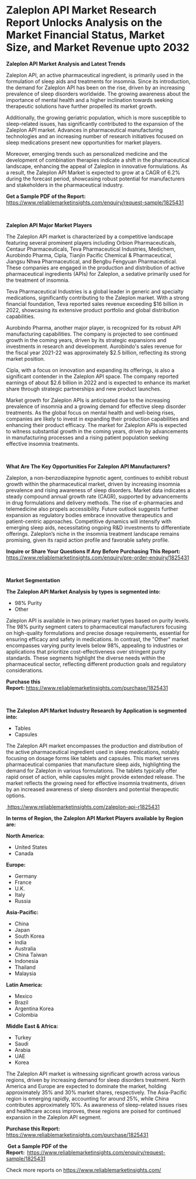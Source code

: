 <p><h1>Zaleplon API Market Research Report Unlocks Analysis on the Market Financial Status, Market Size, and Market Revenue upto 2032</h1></p><p><strong>Zaleplon API Market Analysis and Latest Trends</strong></p>
<p><p>Zaleplon API, an active pharmaceutical ingredient, is primarily used in the formulation of sleep aids and treatments for insomnia. Since its introduction, the demand for Zaleplon API has been on the rise, driven by an increasing prevalence of sleep disorders worldwide. The growing awareness about the importance of mental health and a higher inclination towards seeking therapeutic solutions have further propelled its market growth.</p><p>Additionally, the growing geriatric population, which is more susceptible to sleep-related issues, has significantly contributed to the expansion of the Zaleplon API market. Advances in pharmaceutical manufacturing technologies and an increasing number of research initiatives focused on sleep medications present new opportunities for market players. </p><p>Moreover, emerging trends such as personalized medicine and the development of combination therapies indicate a shift in the pharmaceutical landscape, enhancing the appeal of Zaleplon in innovative formulations. As a result, the Zaleplon API Market is expected to grow at a CAGR of 6.2% during the forecast period, showcasing robust potential for manufacturers and stakeholders in the pharmaceutical industry.</p></p>
<p><strong>Get a Sample PDF of the Report:&nbsp;</strong> <a href="https://www.reliablemarketinsights.com/enquiry/request-sample/1825431?utm_campaign=3274&utm_medium=2&utm_source=Github&utm_content=ia&utm_term=03042025&utm_id=zaleplon-api">https://www.reliablemarketinsights.com/enquiry/request-sample/1825431</a></p>
<p>&nbsp;</p>
<p><strong>Zaleplon API Major Market Players</strong></p>
<p><p>The Zaleplon API market is characterized by a competitive landscape featuring several prominent players including Orbion Pharmaceuticals, Centaur Pharmaceuticals, Teva Pharmaceutical Industries, Medichem, Aurobindo Pharma, Cipla, Tianjin Pacific Chemical & Pharmaceutical, Jiangsu Nhwa Pharmaceutical, and Bengbu Fengyuan Pharmaceutical. These companies are engaged in the production and distribution of active pharmaceutical ingredients (APIs) for Zaleplon, a sedative primarily used for the treatment of insomnia.</p><p>Teva Pharmaceutical Industries is a global leader in generic and specialty medications, significantly contributing to the Zaleplon market. With a strong financial foundation, Teva reported sales revenue exceeding $16 billion in 2022, showcasing its extensive product portfolio and global distribution capabilities.</p><p>Aurobindo Pharma, another major player, is recognized for its robust API manufacturing capabilities. The company is projected to see continued growth in the coming years, driven by its strategic expansions and investments in research and development. Aurobindo's sales revenue for the fiscal year 2021-22 was approximately $2.5 billion, reflecting its strong market position.</p><p>Cipla, with a focus on innovation and expanding its offerings, is also a significant contender in the Zaleplon API space. The company reported earnings of about $2.6 billion in 2022 and is expected to enhance its market share through strategic partnerships and new product launches.</p><p>Market growth for Zaleplon APIs is anticipated due to the increasing prevalence of insomnia and a growing demand for effective sleep disorder treatments. As the global focus on mental health and well-being rises, companies are likely to invest in expanding their production capabilities and enhancing their product efficacy. The market for Zaleplon APIs is expected to witness substantial growth in the coming years, driven by advancements in manufacturing processes and a rising patient population seeking effective insomnia treatments.</p></p>
<p>&nbsp;</p>
<p><strong>What Are The Key Opportunities For Zaleplon API Manufacturers?</strong></p>
<p><p>Zaleplon, a non-benzodiazepine hypnotic agent, continues to exhibit robust growth within the pharmaceutical market, driven by increasing insomnia prevalence and rising awareness of sleep disorders. Market data indicates a steady compound annual growth rate (CAGR), supported by advancements in drug formulations and delivery methods. The rise of e-pharmacies and telemedicine also propels accessibility. Future outlook suggests further expansion as regulatory bodies embrace innovative therapeutics and patient-centric approaches. Competitive dynamics will intensify with emerging sleep aids, necessitating ongoing R&D investments to differentiate offerings. Zaleplon’s niche in the insomnia treatment landscape remains promising, given its rapid action profile and favorable safety profile.</p></p>
<p><strong>Inquire or Share Your Questions If Any Before Purchasing This Report:</strong> <a href="https://www.reliablemarketinsights.com/enquiry/pre-order-enquiry/1825431?utm_campaign=3274&utm_medium=2&utm_source=Github&utm_content=ia&utm_term=03042025&utm_id=zaleplon-api">https://www.reliablemarketinsights.com/enquiry/pre-order-enquiry/1825431</a></p>
<p>&nbsp;</p>
<p><strong>Market Segmentation</strong></p>
<p><strong>The Zaleplon API Market Analysis by types is segmented into:</strong></p>
<p><ul><li>98% Purity</li><li>Other</li></ul></p>
<p><p>Zaleplon API is available in two primary market types based on purity levels. The 98% purity segment caters to pharmaceutical manufacturers focusing on high-quality formulations and precise dosage requirements, essential for ensuring efficacy and safety in medications. In contrast, the "Other" market encompasses varying purity levels below 98%, appealing to industries or applications that prioritize cost-effectiveness over stringent purity standards. These segments highlight the diverse needs within the pharmaceutical sector, reflecting different production goals and regulatory considerations.</p></p>
<p><strong>Purchase this Report:&nbsp;</strong><a href="https://www.reliablemarketinsights.com/purchase/1825431?utm_campaign=3274&utm_medium=2&utm_source=Github&utm_content=ia&utm_term=03042025&utm_id=zaleplon-api">https://www.reliablemarketinsights.com/purchase/1825431</a></p>
<p>&nbsp;</p>
<p><strong>The Zaleplon API Market Industry Research by Application is segmented into:</strong></p>
<p><ul><li>Tables</li><li>Capsules</li></ul></p>
<p><p>The Zaleplon API market encompasses the production and distribution of the active pharmaceutical ingredient used in sleep medications, notably focusing on dosage forms like tablets and capsules. This market serves pharmaceutical companies that manufacture sleep aids, highlighting the demand for Zaleplon in various formulations. The tablets typically offer rapid onset of action, while capsules might provide extended release. The market reflects the growing need for effective insomnia treatments, driven by an increased awareness of sleep disorders and potential therapeutic options.</p></p>
<p><a href="https://www.reliablemarketinsights.com/zaleplon-api-r1825431?utm_campaign=3274&utm_medium=2&utm_source=Github&utm_content=ia&utm_term=03042025&utm_id=zaleplon-api">&nbsp;https://www.reliablemarketinsights.com/zaleplon-api-r1825431</a></p>
<p><strong>In terms of Region, the Zaleplon API Market Players available by Region are:</strong></p>
<p>
    <p> <strong> North America: </strong>
        <ul>
            <li>United States</li>
            <li>Canada</li>
        </ul>
        </p> 
    <p> <strong> Europe: </strong>
        <ul>
            <li>Germany</li>
            <li>France</li>
            <li>U.K.</li>
            <li>Italy</li>
            <li>Russia</li>
        </ul>
        </p> 
    <p> <strong> Asia-Pacific: </strong>
        <ul>
            <li>China</li>
            <li>Japan</li>
            <li>South Korea</li>
            <li>India</li>
            <li>Australia</li>
            <li>China Taiwan</li>
            <li>Indonesia</li>
            <li>Thailand</li>
            <li>Malaysia</li>
        </ul>
        </p> 
    <p> <strong> Latin America: </strong>
        <ul>
            <li>Mexico</li>
            <li>Brazil</li>
            <li>Argentina Korea</li>
            <li>Colombia</li>
        </ul>
        </p> 
    <p> <strong> Middle East & Africa: </strong>
        <ul>
            <li>Turkey</li>
            <li>Saudi</li>
            <li>Arabia</li>
            <li>UAE</li>
            <li>Korea</li>
        </ul>
    </p>
    </p>
<p><p>The Zaleplon API market is witnessing significant growth across various regions, driven by increasing demand for sleep disorders treatment. North America and Europe are expected to dominate the market, holding approximately 35% and 30% market shares, respectively. The Asia-Pacific region is emerging rapidly, accounting for around 25%, while China contributes approximately 10%. As awareness of sleep-related issues rises and healthcare access improves, these regions are poised for continued expansion in the Zaleplon API segment.</p></p>
<p><strong>Purchase this Report: </strong><a href="https://www.reliablemarketinsights.com/purchase/1825431?utm_campaign=3274&utm_medium=2&utm_source=Github&utm_content=ia&utm_term=03042025&utm_id=zaleplon-api">https://www.reliablemarketinsights.com/purchase/1825431</a></p>
<p>&nbsp;<strong>Get a Sample PDF of the Report:&nbsp;&nbsp;</strong><a href="https://www.reliablemarketinsights.com/enquiry/request-sample/1825431?utm_campaign=3274&utm_medium=2&utm_source=Github&utm_content=ia&utm_term=03042025&utm_id=zaleplon-api">https://www.reliablemarketinsights.com/enquiry/request-sample/1825431</a></p>
<p><strong></strong></p>
<p>Check more reports on <a href="https://www.reliablemarketinsights.com/?utm_campaign=3274&utm_medium=2&utm_source=Github&utm_content=ia&utm_term=03042025&utm_id=zaleplon-api">https://www.reliablemarketinsights.com/</a></p>